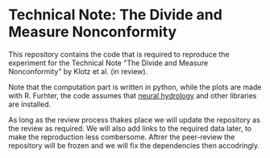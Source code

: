 # Technical Note: The Divide and Measure Nonconformity

This repository contains the code that is required to reproduce the experiment for the Technical Note "The Divide and Measure Nonconformity" by Klotz et al. (in review).

Note that the computation part is written in python, while the plots are made with R. Furhter, the code assumes that [neural hydrology](https://github.com/neuralhydrology/neuralhydrology) and other libraries are installed.

As long as the review process thakes place we will update the repository as the review as required. We will also add links to the required data later, to make the reproduction less combersome. Aftrer the peer-review the repository will be frozen and we will fix the dependencies then accodringly. 


